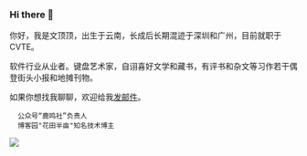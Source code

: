 ### Hi there 👋

<!--
<img align="right" src="https://github-readme-stats.vercel.app/api?username=flowerField&show_icons=true&include_all_commits=true&count_private=true)" />
-->

你好，我是文顶顶，出生于云南，长成后长期混迹于深圳和广州，目前就职于CVTE。

软件行业从业者。键盘艺术家，自诩喜好文学和藏书，有评书和杂文等习作若干偶登街头小报和地摊刊物。

如果你想找我聊聊，欢迎给我[发邮件](mailto:wendingding_ios@126.com)。

```
  公众号“鹿鸣社”负责人
  博客园"花田半亩"知名技术博主
```
<img src="https://s3.bmp.ovh/imgs/2022/08/14/c2793bcd6526ad8f.png"/>

<!--
[![Top Langs](https://github-readme-stats.vercel.app/api/top-langs/?username=flowerField&layout=compact)](https://github.com/anuraghazra/github-readme-stats)
-->

<!--
**Languages and Tools:**

<code><img height="20" src="https://raw.githubusercontent.com/github/explore/main/topics/javascript/javascript.png"></code>
<code><img height="20" src="https://raw.githubusercontent.com/github/explore/main/topics/chrome/chrome.png"></code>
<code><img height="20" src="https://raw.githubusercontent.com/github/explore/main/topics/vue/vue.png"></code>
<code><img height="20" src="https://raw.githubusercontent.com/github/explore/main/topics/babel/babel.png"></code>
<code><img height="20" src="https://raw.githubusercontent.com/github/explore/main/topics/nodejs/nodejs.png"></code>

-->
<!--
**flowerField/flowerField** is a ✨ _special_ ✨ repository because its `README.md` (this file) appears on your GitHub profile.

Here are some ideas to get you started:

- 🔭 I’m currently working on ...
- 🌱 I’m currently learning ...
- 👯 I’m looking to collaborate on ...
- 🤔 I’m looking for help with ...
- 💬 Ask me about ...
- 📫 How to reach me: ...
- 😄 Pronouns: ...
- ⚡ Fun fact: ...
-->

